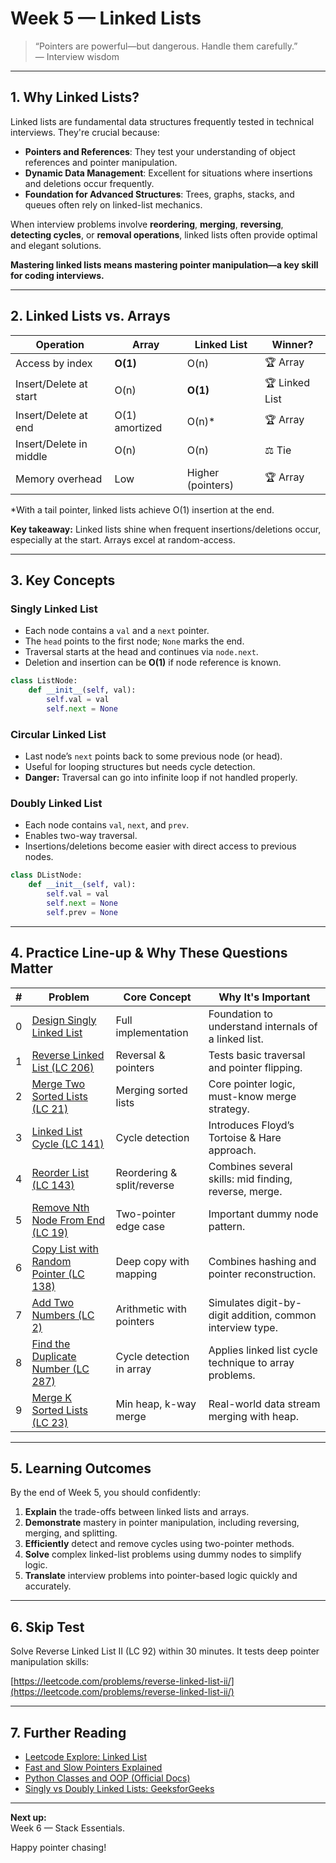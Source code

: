 # Week 5 — Linked Lists

> “Pointers are powerful—but dangerous. Handle them carefully.”\
> — Interview wisdom

---

## 1. Why Linked Lists?

Linked lists are fundamental data structures frequently tested in technical interviews. They're crucial because:

- **Pointers and References**: They test your understanding of object references and pointer manipulation.
- **Dynamic Data Management**: Excellent for situations where insertions and deletions occur frequently.
- **Foundation for Advanced Structures**: Trees, graphs, stacks, and queues often rely on linked-list mechanics.

When interview problems involve **reordering**, **merging**, **reversing**, **detecting cycles**, or **removal operations**, linked lists often provide optimal and elegant solutions.

**Mastering linked lists means mastering pointer manipulation—a key skill for coding interviews.**

---

## 2. Linked Lists vs. Arrays

| Operation               | Array          | Linked List       | Winner?        |
| ----------------------- | -------------- | ----------------- | -------------- |
| Access by index         | **O(1)**       | O(n)              | 🏆 Array       |
| Insert/Delete at start  | O(n)           | **O(1)**          | 🏆 Linked List |
| Insert/Delete at end    | O(1) amortized | O(n)\*            | 🏆 Array       |
| Insert/Delete in middle | O(n)           | O(n)              | ⚖️ Tie         |
| Memory overhead         | Low            | Higher (pointers) | 🏆 Array       |

\*With a tail pointer, linked lists achieve O(1) insertion at the end.

**Key takeaway:** Linked lists shine when frequent insertions/deletions occur, especially at the start. Arrays excel at random-access.

---

## 3. Key Concepts

### Singly Linked List

- Each node contains a `val` and a `next` pointer.
- The `head` points to the first node; `None` marks the end.
- Traversal starts at the head and continues via `node.next`.
- Deletion and insertion can be **O(1)** if node reference is known.

```python
class ListNode:
    def __init__(self, val):
        self.val = val
        self.next = None
```

### Circular Linked List

- Last node’s `next` points back to some previous node (or head).
- Useful for looping structures but needs cycle detection.
- **Danger:** Traversal can go into infinite loop if not handled properly.

### Doubly Linked List

- Each node contains `val`, `next`, and `prev`.
- Enables two-way traversal.
- Insertions/deletions become easier with direct access to previous nodes.

```python
class DListNode:
    def __init__(self, val):
        self.val = val
        self.next = None
        self.prev = None
```

---

## 4. Practice Line-up & Why These Questions Matter

| # | Problem                                                                                                | Core Concept               | Why It's Important                                        |
| - | ------------------------------------------------------------------------------------------------------ | -------------------------- | --------------------------------------------------------- |
| 0 | [Design Singly Linked List](https://leetcode.com/problems/design-linked-list/)                         | Full implementation        | Foundation to understand internals of a linked list.      |
| 1 | [Reverse Linked List (LC 206)](https://leetcode.com/problems/reverse-linked-list/)                     | Reversal & pointers        | Tests basic traversal and pointer flipping.               |
| 2 | [Merge Two Sorted Lists (LC 21)](https://leetcode.com/problems/merge-two-sorted-lists/)                | Merging sorted lists       | Core pointer logic, must-know merge strategy.             |
| 3 | [Linked List Cycle (LC 141)](https://leetcode.com/problems/linked-list-cycle/)                         | Cycle detection            | Introduces Floyd’s Tortoise & Hare approach.              |
| 4 | [Reorder List (LC 143)](https://leetcode.com/problems/reorder-list/)                                   | Reordering & split/reverse | Combines several skills: mid finding, reverse, merge.     |
| 5 | [Remove Nth Node From End (LC 19)](https://leetcode.com/problems/remove-nth-node-from-end-of-list/)    | Two-pointer edge case      | Important dummy node pattern.                             |
| 6 | [Copy List with Random Pointer (LC 138)](https://leetcode.com/problems/copy-list-with-random-pointer/) | Deep copy with mapping     | Combines hashing and pointer reconstruction.              |
| 7 | [Add Two Numbers (LC 2)](https://leetcode.com/problems/add-two-numbers/)                               | Arithmetic with pointers   | Simulates digit-by-digit addition, common interview type. |
| 8 | [Find the Duplicate Number (LC 287)](https://leetcode.com/problems/find-the-duplicate-number/)         | Cycle detection in array   | Applies linked list cycle technique to array problems.    |
| 9 | [Merge K Sorted Lists (LC 23)](https://leetcode.com/problems/merge-k-sorted-lists/)                    | Min heap, k-way merge      | Real-world data stream merging with heap.                 |

---

## 5. Learning Outcomes

By the end of Week 5, you should confidently:

1. **Explain** the trade-offs between linked lists and arrays.
2. **Demonstrate** mastery in pointer manipulation, including reversing, merging, and splitting.
3. **Efficiently** detect and remove cycles using two-pointer methods.
4. **Solve** complex linked-list problems using dummy nodes to simplify logic.
5. **Translate** interview problems into pointer-based logic quickly and accurately.

---

## 6. Skip Test

Solve Reverse Linked List II (LC 92) within 30 minutes. It tests deep pointer manipulation skills:

[https://leetcode.com/problems/reverse-linked-list-ii/](https://leetcode.com/problems/reverse-linked-list-ii/)

---

## 7. Further Reading

- [Leetcode Explore: Linked List](https://leetcode.com/explore/learn/card/linked-list/)
- [Fast and Slow Pointers Explained](https://medium.com/@arifimran5/fast-and-slow-pointer-pattern-in-linked-list-43647869ac99)
- [Python Classes and OOP (Official Docs)](https://docs.python.org/3/tutorial/classes.html)
- [Singly vs Doubly Linked Lists: GeeksforGeeks](https://www.geeksforgeeks.org/doubly-linked-list/)

---

**Next up:**\
Week 6 — Stack Essentials. 

Happy pointer chasing!

